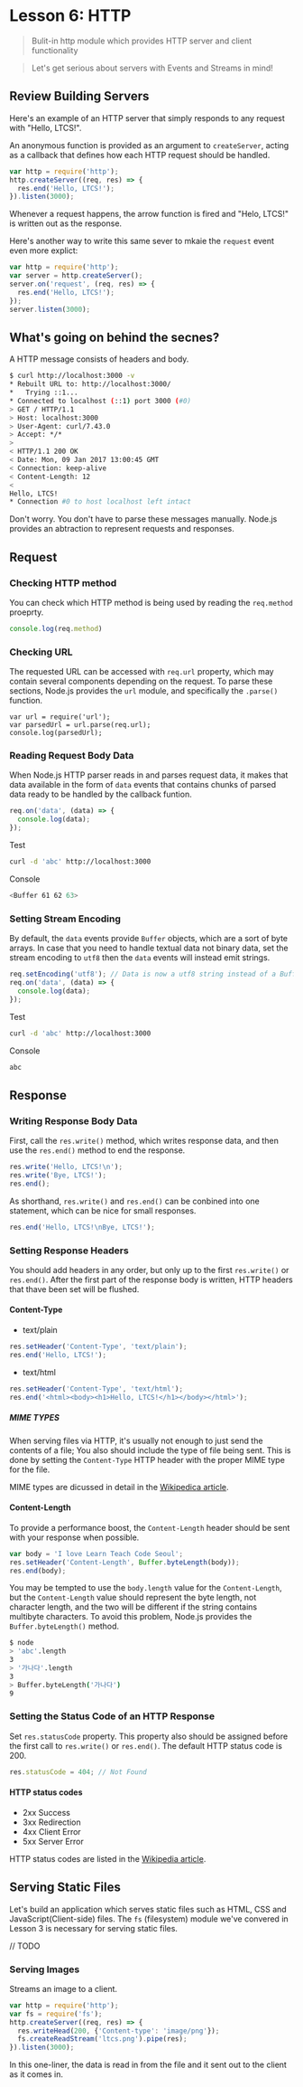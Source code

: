 # Lesson 6: HTTP

> Bulit-in http module which provides HTTP server and client functionality

> Let's get serious about servers with Events and Streams in mind!

## Review Building Servers

Here's an example of an HTTP server that simply responds to any request with "Hello, LTCS!".

An anonymous function is provided as an argument to `createServer`, acting as a callback that defines how each HTTP request should be handled.

```js
var http = require('http');
http.createServer((req, res) => {
  res.end('Hello, LTCS!');
}).listen(3000);
```
Whenever a request happens, the arrow function is fired and "Helo, LTCS!" is written out as the response.

Here's another way to write this same sever to mkaie the `request` event even more explict:

```js
var http = require('http');
var server = http.createServer();
server.on('request', (req, res) => {
  res.end('Hello, LTCS!');
});
server.listen(3000);
```

## What's going on behind the secnes?

A HTTP message consists of headers and body.

```bash
$ curl http://localhost:3000 -v
* Rebuilt URL to: http://localhost:3000/
*   Trying ::1...
* Connected to localhost (::1) port 3000 (#0)
> GET / HTTP/1.1
> Host: localhost:3000
> User-Agent: curl/7.43.0
> Accept: */*
>
< HTTP/1.1 200 OK
< Date: Mon, 09 Jan 2017 13:00:45 GMT
< Connection: keep-alive
< Content-Length: 12
<
Hello, LTCS!
* Connection #0 to host localhost left intact
```

Don't worry. You don't have to parse these messages manually.
Node.js provides an abtraction to represent requests and responses.

## Request

### Checking HTTP method

You can check which HTTP method is being used by reading the `req.method` proeprty.

```js
console.log(req.method)
```

### Checking URL

The requested URL can be accessed with `req.url` property, which may contain several components depending on the request.
To parse these sections, Node.js provides the `url` module, and specifically the `.parse()` function.
```
var url = require('url');
var parsedUrl = url.parse(req.url);
console.log(parsedUrl);
```

### Reading Request Body Data

When Node.js HTTP parser reads in and parses request data, it makes that data available in the form of `data` events that contains chunks of parsed data ready to be handled by the callback funtion.

```js
req.on('data', (data) => {
  console.log(data);
});
```

Test

```bash
curl -d 'abc' http://localhost:3000
```

Console

```bash
<Buffer 61 62 63>
```

### Setting Stream Encoding

By default, the `data` events provide `Buffer` objects, which are a sort of byte arrays. In case that you need to handle textual data not binary data, set the stream encoding to `utf8` then the `data` events will instead emit strings.

```js
req.setEncoding('utf8'); // Data is now a utf8 string instead of a Buffer
req.on('data', (data) => {
  console.log(data);
});
```

Test

```bash
curl -d 'abc' http://localhost:3000
```

Console

```bash
abc
```

## Response

### Writing Response Body Data

First, call the `res.write()` method, which writes response data, and then use the `res.end()` method to end the response.

```js
res.write('Hello, LTCS!\n');
res.write('Bye, LTCS!');
res.end();
```

As shorthand, `res.write()` and `res.end()` can be conbined into one statement, which can be nice for small responses.

```js
res.end('Hello, LTCS!\nBye, LTCS!');
```

### Setting Response Headers

You should add headers in any order, but only up to the first `res.write()` or `res.end()`. After the first part of the response body is written, HTTP headers that thave been set will be flushed.

#### Content-Type

- text/plain

```js
res.setHeader('Content-Type', 'text/plain');
res.end('Hello, LTCS!');
```

- text/html

```js
res.setHeader('Content-Type', 'text/html');
res.end('<html><body><h1>Hello, LTCS!</h1></body></html>');
```

##### MIME TYPES

When serving files via HTTP, it's usually not enough to just send the contents of a file;
You also should include the type of file being sent.
This is done by setting the `Content-Type` HTTP header with the proper MIME type for the file.

MIME types are dicussed in detail in the [Wikipedica article](https://en.wikipedia.org/wiki/MIME).


#### Content-Length

To provide a performance boost, the `Content-Length` header should be sent with your response when possible.

```js
var body = 'I love Learn Teach Code Seoul';
res.setHeader('Content-Length', Buffer.byteLength(body));
res.end(body);
```

You may be tempted to use the `body.length` value for the `Content-Length`, but the `Content-Length` value should represent the byte length, not character length, and the two will be different if the string contains multibyte characters. To avoid this problem, Node.js provides the `Buffer.byteLength()` method.

```bash
$ node
> 'abc'.length
3
> '가나다'.length
3
> Buffer.byteLength('가나다')
9
```

### Setting the Status Code of an HTTP Response

Set `res.statusCode` property. This property also should be assigned before the first call to `res.write()` or `res.end()`.
The default HTTP status code is 200.

```js
res.statusCode = 404; // Not Found
```

#### HTTP status codes

- 2xx Success
- 3xx Redirection
- 4xx Client Error
- 5xx Server Error

HTTP status codes are listed in the [Wikipedia article](https://en.wikipedia.org/wiki/List_of_HTTP_status_codes).

## Serving Static Files

Let's build an application which serves static files such as HTML, CSS and JavaScript(Client-side) files.
The `fs` (filesystem) module we've convered in Lesson 3 is necessary for serving static files.

// TODO

### Serving Images

Streams an image to a client.

```js
var http = require('http');
var fs = require('fs');
http.createServer((req, res) => {
  res.writeHead(200, {'Content-type': 'image/png'});
  fs.createReadStream('ltcs.png').pipe(res);
}).listen(3000);
```

In this one-liner, the data is read in from the file and it sent out to the client as it comes in.
